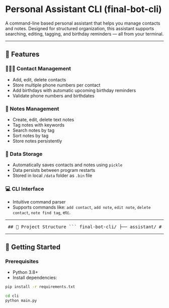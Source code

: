 # Personal Assistant CLI (final-bot-cli)

A command-line based personal assistant that helps you manage contacts and notes. Designed for structured organization, this assistant supports searching, editing, tagging, and birthday reminders — all from your terminal.

---

## 📌 Features

### 🧑‍🤝‍🧑 Contact Management
- Add, edit, delete contacts
- Store multiple phone numbers per contact
- Add birthdays with automatic upcoming birthday reminders
- Validate phone numbers and birthdates

### 📝 Notes Management
- Create, edit, delete text notes
- Tag notes with keywords
- Search notes by tag
- Sort notes by tag
- Store notes persistently

### 💾 Data Storage
- Automatically saves contacts and notes using `pickle`
- Data persists between program restarts
- Stored in local `/data` folder as `.bin` file

### 💻 CLI Interface
- Intuitive command parser
- Supports commands like: `add contact`, `add note`, `edit note`, `delete contact`, `note find tag`, etc.

---

<pre> ## 📁 Project Structure ``` final-bot-cli/ ├── assistant/ # Core logic │ ├── address_book.py │ ├── contact_manager.py │ ├── note.py │ ├── notesbook.py │ ├── record.py │ ├── serialization.py │ └── __init__.py │ ├── cli/ # Command-line interface │ ├── main.py │ └── __init__.py │ ├── data/ # Saved data (pickle) │ └── data.bin │ ├── tests/ # Unit tests │ ├── test_addressbook.py │ ├── test_notes.py │ └── __init__.py │ ├── README.md # Project overview ├── requirements.txt # Dependencies └── .gitignore ``` </pre>

---

## 🚀 Getting Started

### Prerequisites

- Python 3.8+
- Install dependencies:
```bash
pip install -r requirements.txt

cd cli
python main.py
